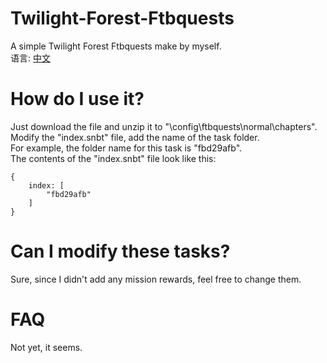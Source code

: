 # Twilight-Forest-Ftbquests
A simple Twilight Forest Ftbquests make by myself.<br>
语言: [中文](https://github.com/QiYiJun/Twilight-Forest-Ftbquests/blob/main/README.md)

# How do I use it?
Just download the file and unzip it to "\config\ftbquests\normal\chapters".<br>
Modify the "index.snbt" file, add the name of the task folder.<br>
For example, the folder name for this task is "fbd29afb".<br>
The contents of the "index.snbt" file look like this:

	{
	    index: [
	        "fbd29afb"
	    ]
	}

# Can I modify these tasks?
Sure, since I didn't add any mission rewards, feel free to change them.

# FAQ
Not yet, it seems.
